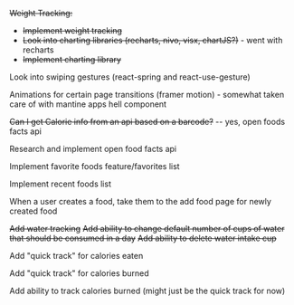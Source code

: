 ~~Weight Tracking:~~

- ~~Implement weight tracking~~
- ~~Look into charting libraries (recharts, nivo, visx, chartJS?)~~ - went with recharts
- ~~Implement charting library~~

Look into swiping gestures (react-spring and react-use-gesture)

Animations for certain page transitions (framer motion) - somewhat taken care of with mantine apps hell component

~~Can I get Calorie info from an api based on a barcode?~~ -- yes, open foods facts api

Research and implement open food facts api

Implement favorite foods feature/favorites list

Implement recent foods list

When a user creates a food, take them to the add food page for newly created food

~~Add water tracking~~
~~Add ability to change default number of cups of water that should be consumed in a day~~
~~Add ability to delete water intake cup~~

Add "quick track" for calories eaten

Add "quick track" for calories burned

Add ability to track calories burned (might just be the quick track for now)
